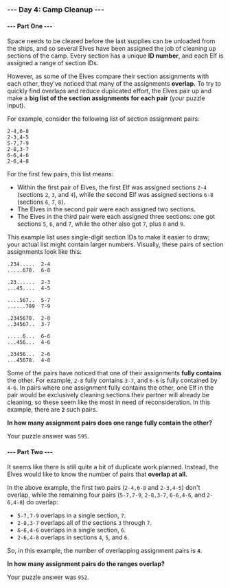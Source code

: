 ### --- Day 4: Camp Cleanup ---

#### --- Part One ---

Space needs to be cleared before the last supplies can be unloaded from the ships, and so several Elves have been assigned
the job of cleaning up sections of the camp. Every section has a unique **ID number**, and each Elf is assigned a range of section
IDs.

However, as some of the Elves compare their section assignments with each other, they've noticed that many of the assignments
**overlap.** To try to quickly find overlaps and reduce duplicated effort, the Elves pair up and make a **big list of the section
assignments for each pair** (your puzzle input).

For example, consider the following list of section assignment pairs:

```
2-4,6-8
2-3,4-5
5-7,7-9
2-8,3-7
6-6,4-6
2-6,4-8
```

For the first few pairs, this list means:

- Within the first pair of Elves, the first Elf was assigned sections `2-4` (sections `2`, `3`, and `4`), while the second
Elf was assigned sections `6-8` (sections `6`, `7`, `8`).
- The Elves in the second pair were each assigned two sections.
- The Elves in the third pair were each assigned three sections: one got sections `5`, `6`, and `7`, while the other also 
got `7`, plus `8` and `9`.

This example list uses single-digit section IDs to make it easier to draw; your actual list might contain larger numbers.
Visually, these pairs of section assignments look like this:

```
.234.....  2-4
.....678.  6-8

.23......  2-3
...45....  4-5

....567..  5-7
......789  7-9

.2345678.  2-8
..34567..  3-7

.....6...  6-6
...456...  4-6

.23456...  2-6
...45678.  4-8
```

Some of the pairs have noticed that one of their assignments **fully contains** the other. For example, `2-8` fully contains
`3-7`, and `6-6` is fully contained by `4-6`. In pairs where one assignment fully contains the other, one Elf in the pair
would be exclusively cleaning sections their partner will already be cleaning, so these seem like the most in need of 
reconsideration. In this example, there are **`2`** such pairs.

**In how many assignment pairs does one range fully contain the other?**

Your puzzle answer was `595`.

#### --- Part Two ---

It seems like there is still quite a bit of duplicate work planned. Instead, the Elves would like to know the number of 
pairs that **overlap at all.**

In the above example, the first two pairs (`2-4,6-8` and `2-3,4-5`) don't overlap, while the remaining four pairs 
(`5-7,7-9`, `2-8,3-7`, `6-6,4-6`, and `2-6,4-8`) do overlap:

- `5-7,7-9` overlaps in a single section, `7`.
- `2-8,3-7` overlaps all of the sections `3` through `7`.
- `6-6,4-6` overlaps in a single section, `6`.
- `2-6,4-8` overlaps in sections `4`, `5`, and `6`.

So, in this example, the number of overlapping assignment pairs is **`4`**.

**In how many assignment pairs do the ranges overlap?**

Your puzzle answer was `952`.

